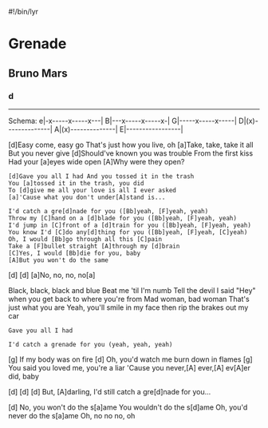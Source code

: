 #!/bin/lyr
# Grenade
## Bruno Mars
### d

---

Schema:
e|-x-----x-----x---|
B|---x-----x-----x-|
G|-----x-----x-----|
D|(x)--------------|
A|(x)--------------|
E|-----------------|

[d]Easy come, easy go That's just how you live, oh
[a]Take, take, take it all But you never give
[d]Should've known you was trouble From the first kiss
Had your [a]eyes wide open [A]Why were they open?

    [d]Gave you all I had And you tossed it in the trash
    You [a]tossed it in the trash, you did
    To [d]give me all your love is all I ever asked
    [a]'Cause what you don't under[A]stand is...

    I'd catch a gre[d]nade for you ([Bb]yeah, [F]yeah, yeah)
    Throw my [C]hand on a [d]blade for you ([Bb]yeah, [F]yeah, yeah)
    I'd jump in [C]front of a [d]train for you ([Bb]yeah, [F]yeah, yeah)
    You know I'd [C]do any[d]thing for you ([Bb]yeah, [F]yeah, [C]yeah)
    Oh, I would [Bb]go through all this [C]pain
    Take a [F]bullet straight [A]through my [d]brain
    [C]Yes, I would [Bb]die for you, baby
    [A]But you won't do the same

[d] [d] [a]No, no, no, no[a]

Black, black, black and blue Beat me 'til I'm numb
Tell the devil I said "Hey" when you get back to where you're from
Mad woman, bad woman That's just what you are
Yeah, you'll smile in my face then rip the brakes out my car

    Gave you all I had

    I'd catch a grenade for you (yeah, yeah, yeah)

[g] If my body was on fire
[d] Oh, you'd watch me burn down in flames
[g] You said you loved me, you're a liar
'Cause you never,[A] ever,[A] ev[A]er did, baby

[d] [d] [d] But, [A]darling, I'd still catch a gre[d]nade for you...

[d] No, you won't do the s[a]ame
You wouldn't do the s[d]ame
Oh, you'd never do the s[a]ame
Oh, no no no, oh